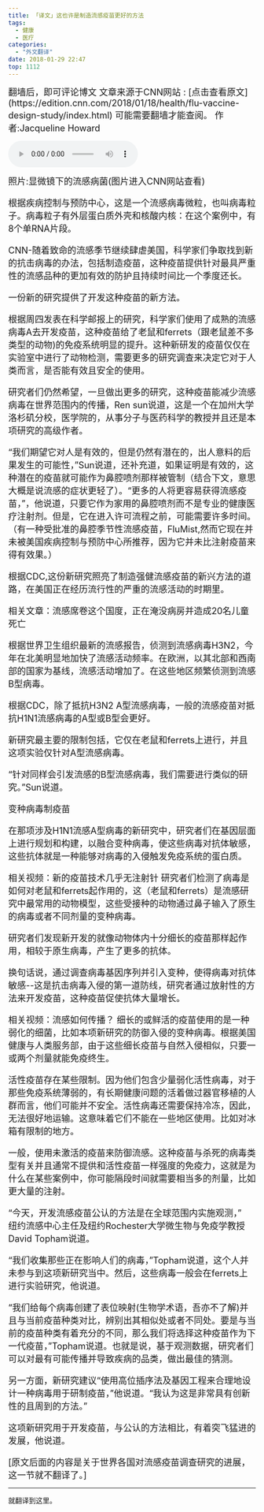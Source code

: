 ```yaml
---
title: 「译文」这也许是制造流感疫苗更好的方法
tags:
  - 健康
  - 医疗
categories:
  - "外文翻译"
date: 2018-01-29 22:47
top: 1112
---
```


<font size=4>
翻墙后，即可评论博文
文章来源于CNN网站 : [点击查看原文](https://edition.cnn.com/2018/01/18/health/flu-vaccine-design-study/index.html)
可能需要翻墙才能查阅。
作者:Jacqueline Howard

</font>
<!--more-->

<audio
controls="controls" name="media" style='width:264px' autoplay loop=true>
<source src="/musics/wish.mp3">
</audio>

<font size=4>
照片:显微镜下的流感病菌(图片进入CNN网站查看)

根据疾病控制与预防中心，这是一个流感病毒微粒，也叫病毒粒子。病毒粒子有外层蛋白质外壳和核酸内核：在这个案例中，有8个单RNA片段。

CNN-随着致命的流感季节继续肆虐美国，科学家们争取找到新的抗击病毒的办法，包括制造疫苗，这种疫苗提供针对最具严重性的流感品种的更加有效的防护且持续时间比一个季度还长。

一份新的研究提供了开发这种疫苗的新方法。

根据周四发表在科学邮报上的研究，科学家们使用了成熟的流感病毒A去开发疫苗，这种疫苗给了老鼠和ferrets（跟老鼠差不多类型的动物)的免疫系统明显的提升。这种新研发的疫苗仅仅在实验室中进行了动物检测，需要更多的研究调查来决定它对于人类而言，是否能有效且安全的使用。

研究者们仍然希望，一旦做出更多的研究，这种疫苗能减少流感病毒在世界范围内的传播，Ren sun说道，这是一个在加州大学洛杉矶分校，医学院的，从事分子与医药科学的教授并且还是本项研究的高级作者。

“我们期望它对人是有效的，但是仍然有潜在的，出人意料的后果发生的可能性，”Sun说道，还补充道，如果证明是有效的，这种潜在的疫苗就可能作为鼻腔喷剂那样被管制（结合下文，意思大概是说流感的症状更轻了）。“更多的人将更容易获得流感疫苗，”，他说道，只要它作为家用的鼻腔喷剂而不是专业的健康医疗注射剂。但是，它在进入许可流程之前，可能需要许多时间。（有一种受批准的鼻腔季节性流感疫苗，FluMist,然而它现在并未被美国疾病控制与预防中心所推荐，因为它并未比注射疫苗来得有效果。）

根据CDC,这份新研究照亮了制造强健流感疫苗的新兴方法的道路，在美国正在经历流行性的严重的流感活动的时期里。

相关文章：流感席卷这个国度，正在淹没病房并造成20名儿童死亡

根据世界卫生组织最新的流感报告，侦测到流感病毒H3N2，今年在北美明显地加快了流感活动频率。在欧洲，以其北部和西南部的国家为基线，流感活动增加了。在这些地区频繁侦测到流感B型病毒。

根据CDC，除了抵抗H3N2 A型流感病毒，一般的流感疫苗对抵抗H1N1流感病毒的A型或B型会更好。

新研究最主要的限制包括，它仅在老鼠和ferrets上进行，并且这项实验仅针对A型流感病毒。

“针对同样会引发流感的B型流感病毒，我们需要进行类似的研究。”Sun说道。

变种病毒制疫苗

在那项涉及H1N1流感A型病毒的新研究中，研究者们在基因层面上进行规划和构建，以融合变种病毒，使这些病毒对抗体敏感，这些抗体就是一种能够对病毒的入侵触发免疫系统的蛋白质。

相关视频：新的疫苗技术几乎无注射针
研究者们检测了病毒是如何对老鼠和ferrets起作用的，这（老鼠和ferrets）是流感研究中最常用的动物模型，这些受接种的动物通过鼻子输入了原生的病毒或者不同剂量的变种病毒。

研究者们发现新开发的就像动物体内十分细长的疫苗那样起作用，相较于原生病毒，产生了更多的抗体。

换句话说，通过调查病毒基因序列并引入变种，使得病毒对抗体敏感--这是抗击病毒入侵的第一道防线，研究者通过放射性的方法来开发疫苗，这种疫苗促使抗体大量增长。

相关视频：流感如何传播？
细长的或鲜活的疫苗使用的是一种弱化的细菌，比如本项新研究的防御入侵的变种病毒。根据美国健康与人类服务部，由于这些细长疫苗与自然入侵相似，只要一或两个剂量就能免疫终生。

活性疫苗存在某些限制。因为他们包含少量弱化活性病毒，对于那些免疫系统薄弱的，有长期健康问题的活着做过器官移植的人群而言，他们可能并不安全。活性病毒还需要保持冷冻，因此，无法很好地运输。这意味着它们不能在一些地区使用。比如对冰箱有限制的地方。

一般，使用未激活的疫苗来防御流感。这种疫苗与杀死的病毒类型有关并且通常不提供和活性疫苗一样强度的免疫力，这就是为什么在某些案例中，你可能隔段时间就需要相当多的剂量，比如更大量的注射。

“今天，开发流感疫苗公认的方法是在全球范围内实施观测，”　纽约流感中心主任及纽约Rochester大学微生物与免疫学教授David Topham说道。

“我们收集那些正在影响人们的病毒，”Topham说道，这个人并未参与到这项新研究当中。然后，这些病毒一般会在ferrets上进行实验研究，他说道。

“我们给每个病毒创建了表位映射(生物学术语，吾亦不了解)并且与当前疫苗种类对比，辨别出其相似处或者不同处。要是与当前的疫苗种类有着充分的不同，那么我们将选择这种疫苗作为下一代疫苗，”Topham说道。也就是说，基于观测数据，研究者们可以对最有可能传播并导致疾病的品类，做出最佳的猜测。

另一方面，新研究建议“使用高位插序法及基因工程来合理地设计一种病毒用于研制疫苗，”他说道。“我认为这是非常具有创新性的且周到的方法。”

这项新研究用于开发疫苗，与公认的方法相比，有着突飞猛进的发展，他说道。


[原文后面的内容是关于世界各国对流感疫苗调查研究的进展，这一节就不翻译了。]
</font>

***
就翻译到这里。
